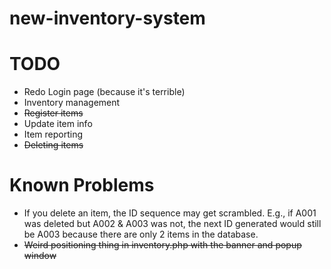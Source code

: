 # new-inventory-system

# TODO
- Redo Login page (because it's terrible)
- Inventory management
- ~~Register items~~
- Update item info
- Item reporting
- ~~Deleting items~~

# Known Problems
- If you delete an item, the ID sequence may get scrambled. E.g., if A001 was deleted but A002 & A003 was not, the next ID generated would still be A003 because there are only 2 items in the database.
- ~~Weird positioning thing in inventory.php with the banner and popup window~~